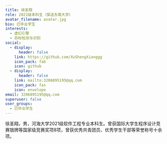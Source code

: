 ```yaml
---
title: 徐圣翔
role: 2021级本科生（保送东南大学）
avatar_filename: avatar.jpg
bio: 已毕业学生
interests:
  - 虚幻引擎
  - 目标检测与识别
social:
  - display:
      header: false
    link: https://github.com/XuShengXianggg
    icon_pack: fab
    icon: github
  - display:
      header: false
    link: mailto:3206895195@qq.com
    icon_pack: fas
    icon: envelope
email: 3206895195@qq.com
superuser: false
user_groups:
  - 已毕业学生
---
```

徐圣翔，男，河海大学2021级软件工程专业本科生。曾获国际大学生程序设计竞赛银牌等国家级竞赛奖项8项，曾获优秀共青团员、优秀学生干部等荣誉称号十余项。
